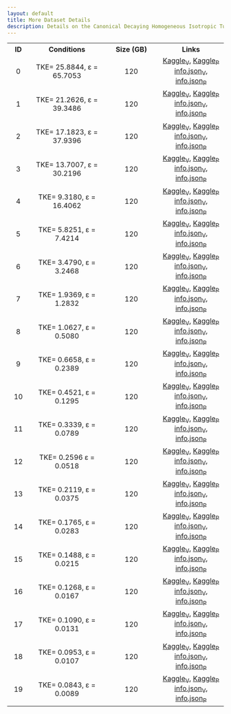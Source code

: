 ```yaml
---
layout: default
title: More Dataset Details
description: Details on the Canonical Decaying Homogeneous Isotropic Turbulence DNS from Shantanu et. al.
---
```


<script src="./assets/js/table.js"></script>


<table align="center">
    <tr class="header">
    <th style="width:2%;">ID</th>
    <th style="width:10%;">Conditions</th>
      <!-- <th style="width:60%;">TPY</th> -->
      <th style="width:10%;">Size (GB)</th>
      <!-- <th style="width:60%;">Article</th> -->
      <th style="width:8%;">Links</th>
    </tr>
    <tr>       
        <td align="center"> 0 </td>
        <td align="center">TKE</sub>= 25.8844, &epsilon;</sub> = 65.7053</td>
        <td align="center">120</td>
        <td align="center">
        <a href="https://www.kaggle.com/datasets/bassemakoush/canonical-hit-dns-00-velocity">Kaggle<sub>V</a>, <a href="https://www.kaggle.com/datasets/bassemakoush/canonical-hit-dns-00-pressure">Kaggle<sub>P</a><BR>
        <a href="./assets/json/shantanu/canonical-hit-dns-00-velocity-info.json">info.json<sub>V</a>, <a href="./assets/json/shantanu/canonical-hit-dns-00-pressure-info.json">info.json<sub>P</a>
        </td>
    </tr>
    <tr>
        <td align="center"> 1 </td>
        <td align="center">TKE</sub>= 21.2626, &epsilon;</sub> = 39.3486</td>
        <td align="center">120</td>
        <td align="center">
        <a href="https://www.kaggle.com/datasets/bassemakoush/canonical-hit-dns-01-velocity">Kaggle<sub>V</a>, <a href="https://www.kaggle.com/datasets/bassemakoush/canonical-hit-dns-01-pressure">Kaggle<sub>P</a><BR>
        <a href="./assets/json/shantanu/canonical-hit-dns-01-velocity-info.json">info.json<sub>V</a>, <a href="./assets/json/shantanu/canonical-hit-dns-01-pressure-info.json">info.json<sub>P</a>
    </tr>
    <tr>
        <td align="center"> 2 </td>
        <td align="center">TKE</sub>= 17.1823, &epsilon;</sub> = 37.9396</td>
        <td align="center">120</td>
        <td align="center">
        <a href="https://www.kaggle.com/datasets/bassemakoush/canonical-hit-dns-02-velocity">Kaggle<sub>V</a>, <a href="https://www.kaggle.com/datasets/bassemakoush/canonical-hit-dns-02-pressure">Kaggle<sub>P</a><BR>
        <a href="./assets/json/shantanu/canonical-hit-dns-02-velocity-info.json">info.json<sub>V</a>, <a href="./assets/json/shantanu/canonical-hit-dns-02-pressure-info.json">info.json<sub>P</a>
    </tr>
    <tr>
        <td align="center"> 3 </td>
        <td align="center">TKE</sub>= 13.7007, &epsilon;</sub> = 30.2196</td>
        <td align="center">120</td>
        <td align="center">
        <a href="https://www.kaggle.com/datasets/bassemakoush/canonical-hit-dns-03-velocity">Kaggle<sub>V</a>, <a href="https://www.kaggle.com/datasets/bassemakoush/canonical-hit-dns-03-pressure">Kaggle<sub>P</a><BR>
        <a href="./assets/json/shantanu/canonical-hit-dns-03-velocity-info.json">info.json<sub>V</a>, <a href="./assets/json/shantanu/canonical-hit-dns-03-pressure-info.json">info.json<sub>P</a>
    </tr>
    <tr>
        <td align="center"> 4 </td>
        <td align="center">TKE</sub>= 9.3180, &epsilon;</sub> = 16.4062</td>
        <td align="center">120</td>
        <td align="center">
        <a href="https://www.kaggle.com/datasets/bassemakoush/canonical-hit-dns-04-velocity">Kaggle<sub>V</a>, <a href="https://www.kaggle.com/datasets/bassemakoush/canonical-hit-dns-04-pressure">Kaggle<sub>P</a><BR>
        <a href="./assets/json/shantanu/canonical-hit-dns-04-velocity-info.json">info.json<sub>V</a>, <a href="./assets/json/shantanu/canonical-hit-dns-04-pressure-info.json">info.json<sub>P</a>
    </tr>
    <tr>
        <td align="center"> 5 </td>
        <td align="center">TKE</sub>= 5.8251, &epsilon;</sub> = 7.4214</td>
        <td align="center">120</td>
        <td align="center">
        <a href="https://www.kaggle.com/datasets/bassemakoush/canonical-hit-dns-05-velocity">Kaggle<sub>V</a>, <a href="https://www.kaggle.com/datasets/bassemakoush/canonical-hit-dns-05-pressure">Kaggle<sub>P</a><BR>
        <a href="./assets/json/shantanu/canonical-hit-dns-05-velocity-info.json">info.json<sub>V</a>, <a href="./assets/json/shantanu/canonical-hit-dns-05-pressure-info.json">info.json<sub>P</a>    </tr>
    <tr>
        <td align="center"> 6 </td>
        <td align="center">TKE</sub>= 3.4790, &epsilon;</sub> = 3.2468</td>
        <td align="center">120</td>
        <td align="center">
        <a href="https://www.kaggle.com/datasets/bassemakoush/canonical-hit-dns-06-velocity">Kaggle<sub>V</a>, <a href="https://www.kaggle.com/datasets/bassemakoush/canonical-hit-dns-06-pressure">Kaggle<sub>P</a><BR>
        <a href="./assets/json/shantanu/canonical-hit-dns-06-velocity-info.json">info.json<sub>V</a>, <a href="./assets/json/shantanu/canonical-hit-dns-06-pressure-info.json">info.json<sub>P</a>    </tr>
    <tr>
        <td align="center"> 7 </td>
        <td align="center">TKE</sub>= 1.9369, &epsilon;</sub> = 1.2832</td>
        <td align="center">120</td>
        <td align="center">
        <a href="https://www.kaggle.com/datasets/bassemakoush/canonical-hit-dns-07-velocity">Kaggle<sub>V</a>, <a href="https://www.kaggle.com/datasets/bassemakoush/canonical-hit-dns-07-pressure">Kaggle<sub>P</a><BR>
        <a href="./assets/json/shantanu/canonical-hit-dns-07-velocity-info.json">info.json<sub>V</a>, <a href="./assets/json/shantanu/canonical-hit-dns-07-pressure-info.json">info.json<sub>P</a>
    </tr>
    <tr>
        <td align="center"> 8 </td>
        <td align="center">TKE</sub>= 1.0627, &epsilon;</sub> = 0.5080</td>
        <td align="center">120</td>
        <td align="center">
        <a href="https://www.kaggle.com/datasets/bassemakoush/canonical-hit-dns-08-velocity">Kaggle<sub>V</a>, <a href="https://www.kaggle.com/datasets/bassemakoush/canonical-hit-dns-08-pressure">Kaggle<sub>P</a><BR>
        <a href="./assets/json/shantanu/canonical-hit-dns-08-velocity-info.json">info.json<sub>V</a>, <a href="./assets/json/shantanu/canonical-hit-dns-08-pressure-info.json">info.json<sub>P</a>    </tr>
    <tr>
        <td align="center"> 9 </td>
        <td align="center">TKE</sub>= 0.6658, &epsilon;</sub> = 0.2389</td>
        <td align="center">120</td>
        <td align="center">
        <a href="https://www.kaggle.com/datasets/bassemakoush/canonical-hit-dns-09-velocity">Kaggle<sub>V</a>, <a href="https://www.kaggle.com/datasets/bassemakoush/canonical-hit-dns-09-pressure">Kaggle<sub>P</a><BR>
        <a href="./assets/json/shantanu/canonical-hit-dns-09-velocity-info.json">info.json<sub>V</a>, <a href="./assets/json/shantanu/canonical-hit-dns-09-pressure-info.json">info.json<sub>P</a>
    </tr>
    <tr>
        <td align="center"> 10 </td>
        <td align="center">TKE</sub>= 0.4521, &epsilon;</sub> = 0.1295</td>
        <td align="center">120</td>
        <td align="center">
        <a href="https://www.kaggle.com/datasets/bassemakoush/canonical-hit-dns-10-velocity">Kaggle<sub>V</a>, <a href="https://www.kaggle.com/datasets/bassemakoush/canonical-hit-dns-10-pressure">Kaggle<sub>P</a><BR>
        <a href="./assets/json/shantanu/canonical-hit-dns-10-velocity-info.json">info.json<sub>V</a>, <a href="./assets/json/shantanu/canonical-hit-dns-10-pressure-info.json">info.json<sub>P</a>
    </tr>
    <tr>
        <td align="center"> 11 </td>
        <td align="center">TKE</sub>= 0.3339, &epsilon;</sub> = 0.0789</td>
        <td align="center">120</td>
        <td align="center">
        <a href="https://www.kaggle.com/datasets/bassemakoush/canonical-hit-dns-11-velocity">Kaggle<sub>V</a>, <a href="https://www.kaggle.com/datasets/bassemakoush/canonical-hit-dns-11-pressure">Kaggle<sub>P</a><BR>
        <a href="./assets/json/shantanu/canonical-hit-dns-11-velocity-info.json">info.json<sub>V</a>, <a href="./assets/json/shantanu/canonical-hit-dns-11-pressure-info.json">info.json<sub>P</a>
    </tr>
    <tr>
        <td align="center"> 12 </td>
        <td align="center">TKE</sub>= 0.2596 &epsilon;</sub> = 0.0518</td>
        <td align="center">120</td>
        <td align="center">
        <a href="https://www.kaggle.com/datasets/bassemakoush/canonical-hit-dns-12-velocity">Kaggle<sub>V</a>, <a href="https://www.kaggle.com/datasets/bassemakoush/canonical-hit-dns-12-pressure">Kaggle<sub>P</a><BR>
        <a href="./assets/json/shantanu/canonical-hit-dns-12-velocity-info.json">info.json<sub>V</a>, <a href="./assets/json/shantanu/canonical-hit-dns-12-pressure-info.json">info.json<sub>P</a>
    </tr>
    <tr>
        <td align="center"> 13 </td>
        <td align="center">TKE</sub>= 0.2119, &epsilon;</sub> = 0.0375</td>
        <td align="center">120</td>
        <td align="center">
        <a href="https://www.kaggle.com/datasets/bassemakoush/canonical-hit-dns-13-velocity">Kaggle<sub>V</a>, <a href="https://www.kaggle.com/datasets/bassemakoush/canonical-hit-dns-13-pressure">Kaggle<sub>P</a><BR>
        <a href="./assets/json/shantanu/canonical-hit-dns-13-velocity-info.json">info.json<sub>V</a>, <a href="./assets/json/shantanu/canonical-hit-dns-13-pressure-info.json">info.json<sub>P</a>
    </tr>
    <tr>
        <td align="center"> 14 </td>
        <td align="center">TKE</sub>= 0.1765, &epsilon;</sub> = 0.0283</td>
        <td align="center">120</td>
        <td align="center">
        <a href="https://www.kaggle.com/datasets/bassemakoush/canonical-hit-dns-14-velocity">Kaggle<sub>V</a>, <a href="https://www.kaggle.com/datasets/bassemakoush/canonical-hit-dns-14-pressure">Kaggle<sub>P</a><BR>
        <a href="./assets/json/shantanu/canonical-hit-dns-14-velocity-info.json">info.json<sub>V</a>, <a href="./assets/json/shantanu/canonical-hit-dns-14-pressure-info.json">info.json<sub>P</a>   
    </tr>
    <tr>
        <td align="center"> 15 </td>
        <td align="center">TKE</sub>= 0.1488, &epsilon;</sub> = 0.0215</td>
        <td align="center">120</td>
        <td align="center">
        <a href="https://www.kaggle.com/datasets/bassemakoush/canonical-hit-dns-15-velocity">Kaggle<sub>V</a>, <a href="https://www.kaggle.com/datasets/bassemakoush/canonical-hit-dns-15-pressure">Kaggle<sub>P</a><BR>
        <a href="./assets/json/shantanu/canonical-hit-dns-15-velocity-info.json">info.json<sub>V</a>, <a href="./assets/json/shantanu/canonical-hit-dns-15-pressure-info.json">info.json<sub>P</a>    
    </tr>
    <tr>
        <td align="center"> 16 </td>
        <td align="center">TKE</sub>= 0.1268, &epsilon;</sub> = 0.0167</td>
        <td align="center">120</td>
        <td align="center">
        <a href="https://www.kaggle.com/datasets/bassemakoush/canonical-hit-dns-16-velocity">Kaggle<sub>V</a>, <a href="https://www.kaggle.com/datasets/bassemakoush/canonical-hit-dns-16-pressure">Kaggle<sub>P</a><BR>
        <a href="./assets/json/shantanu/canonical-hit-dns-16-velocity-info.json">info.json<sub>V</a>, <a href="./assets/json/shantanu/canonical-hit-dns-16-pressure-info.json">info.json<sub>P</a>
    </tr>
    <tr>
        <td align="center"> 17 </td>
        <td align="center">TKE</sub>= 0.1090, &epsilon;</sub> = 0.0131</td>
        <td align="center">120</td>
        <td align="center">
        <a href="https://www.kaggle.com/datasets/bassemakoush/canonical-hit-dns-17-velocity">Kaggle<sub>V</a>, <a href="https://www.kaggle.com/datasets/bassemakoush/canonical-hit-dns-17-pressure">Kaggle<sub>P</a><BR>
        <a href="./assets/json/shantanu/canonical-hit-dns-17-velocity-info.json">info.json<sub>V</a>, <a href="./assets/json/shantanu/canonical-hit-dns-17-pressure-info.json">info.json<sub>P</a>
    </tr>
    <tr>
        <td align="center"> 18 </td>
        <td align="center">TKE</sub>= 0.0953, &epsilon;</sub> = 0.0107</td>
        <td align="center">120</td>
        <td align="center">
        <a href="https://www.kaggle.com/datasets/bassemakoush/canonical-hit-dns-18-velocity">Kaggle<sub>V</a>, <a href="https://www.kaggle.com/datasets/bassemakoush/canonical-hit-dns-18-pressure">Kaggle<sub>P</a><BR>
        <a href="./assets/json/shantanu/canonical-hit-dns-18-velocity-info.json">info.json<sub>V</a>, <a href="./assets/json/shantanu/canonical-hit-dns-18-pressure-info.json">info.json<sub>P</a>
    </tr>
    <tr>
        <td align="center"> 19 </td>
        <td align="center">TKE</sub>= 0.0843, &epsilon;</sub> = 0.0089</td>
        <td align="center">120</td>
        <td align="center">
        <a href="https://www.kaggle.com/datasets/bassemakoush/canonical-hit-dns-19-velocity">Kaggle<sub>V</a>, <a href="https://www.kaggle.com/datasets/bassemakoush/canonical-hit-dns-19-pressure">Kaggle<sub>P</a><BR>
        <a href="./assets/json/shantanu/canonical-hit-dns-19-velocity-info.json">info.json<sub>V</a>, <a href="./assets/json/shantanu/canonical-hit-dns-19-pressure-info.json">info.json<sub>P</a>
    </tr>
</table>



